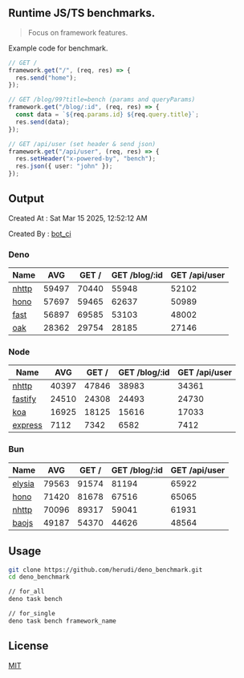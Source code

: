 ## Runtime JS/TS benchmarks.

> Focus on framework features.

Example code for benchmark.
```ts
// GET /
framework.get("/", (req, res) => {
  res.send("home");
});

// GET /blog/99?title=bench (params and queryParams)
framework.get("/blog/:id", (req, res) => {
  const data = `${req.params.id} ${req.query.title}`;
  res.send(data);
});

// GET /api/user (set header & send json)
framework.get("/api/user", (req, res) => {
  res.setHeader("x-powered-by", "bench");
  res.json({ user: "john" });
});
```

## Output
Created At : Sat Mar 15 2025, 12:52:12 AM

Created By : [bot_ci](https://github.com/herudi/deno_benchmarks/commits?author=github-actions%5Bbot%5D)


### Deno
|Name|AVG|GET /|GET /blog/:id|GET /api/user|
|----|----|----|----|----|
|[nhttp](https://github.com/nhttp/nhttp)|59497|70440|55948|52102|
|[hono](https://github.com/honojs/hono)|57697|59465|62637|50989|
|[fast](https://github.com/danteissaias/fast)|56897|69585|53103|48002|
|[oak](https://github.com/oakserver/oak)|28362|29754|28185|27146|
  


### Node
|Name|AVG|GET /|GET /blog/:id|GET /api/user|
|----|----|----|----|----|
|[nhttp](https://github.com/nhttp/nhttp)|40397|47846|38983|34361|
|[fastify](https://github.com/fastify/fastify)|24510|24308|24493|24730|
|[koa](https://github.com/koajs/koa)|16925|18125|15616|17033|
|[express](https://github.com/expressjs/express)|7112|7342|6582|7412|
  


### Bun
|Name|AVG|GET /|GET /blog/:id|GET /api/user|
|----|----|----|----|----|
|[elysia](https://github.com/elysiajs/elysia)|79563|91574|81194|65922|
|[hono](https://github.com/honojs/hono)|71420|81678|67516|65065|
|[nhttp](https://github.com/nhttp/nhttp)|70096|89317|59041|61931|
|[baojs](https://github.com/mattreid1/baojs)|49187|54370|44626|48564|
  



## Usage

```bash
git clone https://github.com/herudi/deno_benchmark.git
cd deno_benchmark

// for_all
deno task bench

// for_single
deno task bench framework_name
```

## License

[MIT](LICENSE)

